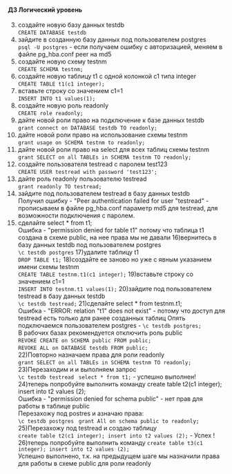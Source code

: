 #### ДЗ Логический уровень

3) создайте новую базу данных testdb   
```CREATE DATABASE testdb```
4) зайдите в созданную базу данных под пользователем postgres  
```psql -U postgres``` -  если получаем ошибку с авторизацией, меняем  в файле pg_hba.conf peer на md5  
5) создайте новую схему testnm  
```CREATE SCHEMA testnm;```
6) создайте новую таблицу t1 с одной колонкой c1 типа integer  
```CREATE TABLE t1(c1 integer);```
7) вставьте строку со значением c1=1  
```INSERT INTO t1 values(1);```
8) создайте новую роль readonly  
```CREATE role readonly;```
9) дайте новой роли право на подключение к базе данных testdb  
```grant connect on DATABASE testdb TO readonly;```
10) дайте новой роли право на использование схемы testnm  
```grant usage on SCHEMA testnm to readonly;```
11) дайте новой роли право на select для всех таблиц схемы testnm  
```grant SELECT on all TABLEs in SCHEMA testnm TO readonly;```
12) создайте пользователя testread с паролем test123  
```CREATE USER testread with password 'test123';```
13) дайте роль readonly пользователю testread  
```grant readonly TO testread;```
14) зайдите под пользователем testread в базу данных testdb  
Получил ошибку - "Peer authentication failed for user "testread" - прописываем  в файле pg_hba.conf параметр md5 для testread, для возможности подключения с паролем.
15) сделайте select * from t1;  
Ошибка - "permission denied for table t1" потому что таблица t1 создана в схеме public, на нее права мы не давали
16)вернитесь в базу данных testdb под пользователем postgres  
```\c testdb postgres```
17)удалите таблицу t1  
```DROP TABLE t1;```
18)создайте ее заново но уже с явным указанием имени схемы testnm  
```CREATE TABLE testnm.t1(c1 integer);```
19)вставьте строку со значением c1=1  
```INSERT INTO testnm.t1 values(1);```
20)зайдите под пользователем testread в базу данных testdb  
```\c testdb testread;```
21)сделайте select * from testnm.t1;  
Ошибка - "ERROR:  relation "t1" does not exist" - потому что доступ для testread есть только для ранее созданных таблиц
Опять подключаемся пользователем postgres - ```\c testdb postgres;```  
В рабочих базах  рекомендуется отключить роль public  
```REVOKE CREATE on SCHEMA public FROM public;```  
```REVOKE ALL on DATABASE testdb FROM public;```  
22)Повторно назначаем права для роли readonly  
```grant SELECT on all TABLEs in SCHEMA testnm TO readonly;```
23)Перезаходим и  и выполняем запрос  
```\c testdb testread ```
```select * from t1;```  - успешно выполнен!
24)теперь попробуйте выполнить команду create table t2(c1 integer); insert into t2 values (2);  
Ошибка - "permission denied for schema public" - нет прав для работы в таблице public  
Перезахожу под postres и азначаю права:  
```\c testdb postgres ```
```grant All on schema public to readonly;```
25)Перезахожу под testread и создаю таблицу    
```create table t2(c1 integer); insert into t2 values (2);``` - Успех !
26)теперь попробуйте выполнить команду ```create table t3(c1 integer); insert into t2 values (2);```  
Успешно выполнено, т.к. на предыдущем шаге мы назначили права для работы в схеме public для роли readonly
